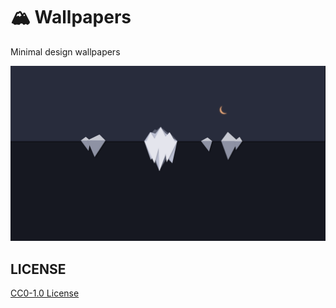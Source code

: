 # 🏔 Wallpapers

Minimal design wallpapers

<img src="iceberg-midnight.png">

## LICENSE

<a href="LICENCE">CC0-1.0 License</a>
